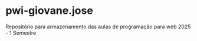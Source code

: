 # pwi-giovane.jose
Repositório para armazenamento das aulas de programação para web 2025 - 1 Semestre
